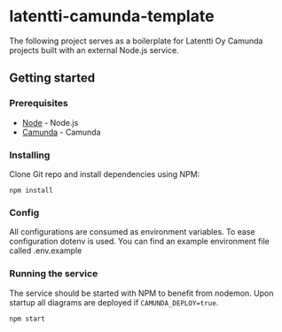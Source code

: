 # latentti-camunda-template
The following project serves as a boilerplate for Latentti Oy Camunda projects built with an external Node.js service.

## **Getting started**

### Prerequisites
* [Node](https://nodejs.org/en/) - Node.js
* [Camunda](https://camunda.com/developers/getting-started/) - Camunda

### Installing
Clone Git repo and install dependencies using NPM:
```
npm install
```

### Config
All configurations are consumed as environment variables. To ease configuration dotenv is used. You can find an example environment file called .env.example

### Running the service
The service should be started with NPM to benefit from nodemon. Upon startup all diagrams are deployed if ```CAMUNDA_DEPLOY=true```.
```
npm start
```
